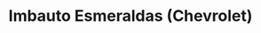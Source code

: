 ---
title: "Imbauto Esmeraldas (Chevrolet)"
url: /esmeraldas/imbauto-esmeraldas-chevrolet/
shop: coche
---